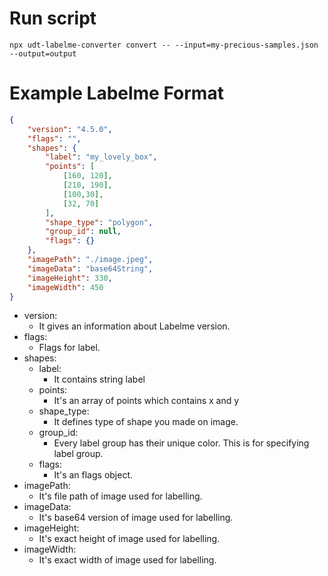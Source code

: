 # Run script
`npx udt-labelme-converter convert -- --input=my-precious-samples.json --output=output`

# Example Labelme Format

```json
{
    "version": "4.5.0",
    "flags": "",
    "shapes": {
        "label": "my_lovely_box",
        "points": [
            [160, 120],
            [210, 190],
            [100,30],
            [32, 70]
        ],
        "shape_type": "polygon",
        "group_id": null,
        "flags": {}
    },
    "imagePath": "./image.jpeg",
    "imageData": "base64String",
    "imageHeight": 330,
    "imageWidth": 450
}
```
* version:
    * It gives an information about Labelme version.
* flags:
  * Flags for label.
* shapes:
  * label:
    * It contains string label
  * points:
    * It's an array of points which contains x and y
  * shape_type:
    * It defines type of shape you made on image.
  * group_id:
    * Every label group has their unique color. This is for specifying label group. 
  * flags:
    * It's an flags object.
* imagePath:
  * It's file path of image used for labelling.
* imageData:
  * It's base64 version of image used for labelling.
* imageHeight:
  * It's exact height of image used for labelling.
* imageWidth:
  * It's exact width of image used for labelling.